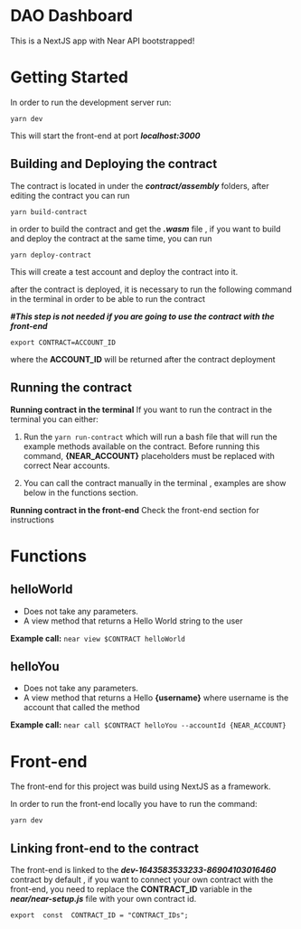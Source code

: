 
# DAO Dashboard

[](https://github.com/MoonBaseDAO/Dao-Dashboard/blob/main/image.png?raw=true)

This is a NextJS app with Near API bootstrapped!

# Getting Started
In order to run the development server run:  

    yarn dev
    
This will start the front-end at port ***localhost:3000***

## Building and Deploying the contract
The contract is located in under the ***contract/assembly*** folders, after editing the contract you can run

    yarn build-contract
    
in order to build the contract and get the ***.wasm*** file , if you want to build and deploy the contract at the same time, you can run 

    yarn deploy-contract
    
This will create a test account and deploy the contract into it.

after the contract is deployed, it is necessary to run the following command in the terminal in order to be able to run the contract

***#This step is not needed if you are going to use the contract with the front-end***

    export CONTRACT=ACCOUNT_ID
where the **ACCOUNT_ID** will be returned after the contract deployment

## Running the contract

**Running contract in the terminal**
If you want to run the contract in the terminal you can either:

 1. Run the `yarn run-contract` which will run a bash file that will run the example methods available on the contract.
 Before running this command, **{NEAR_ACCOUNT}** placeholders must be replaced with correct Near accounts.
 
 3. You can call the contract manually in the terminal , examples are show below in the functions section.
 
**Running contract in the front-end**
Check the front-end section for instructions

# Functions
## helloWorld 

 - Does not take any parameters.
 - A view method that returns a Hello World string to the user
 

**Example call:**
`near view $CONTRACT helloWorld`


## helloYou

  - Does not take any parameters.
 - A view method that returns a Hello **{username}**  where username is the account that called the method

**Example call:**
`near call $CONTRACT helloYou --accountId {NEAR_ACCOUNT}`

# Front-end
The front-end for this project was build using NextJS as a framework.

In order to run the front-end locally you have to run the command:

    yarn dev

 

## Linking front-end to the contract
The front-end is linked to the 	***dev-1643583533233-86904103016460*** contract by default ,  if you want to connect your own contract with the front-end, you need to replace the **CONTRACT_ID** variable in the ***near/near-setup.js*** file with your own contract id.

    export  const  CONTRACT_ID = "CONTRACT_IDs";

